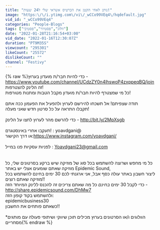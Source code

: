 ```yaml
---
title: "נותן לאחי הקטן את הכרטיס אשראי שלי ל24 שעות!"
image: "https:\/\/i.ytimg.com\/vi\/_wCCo99VEq4\/hqdefault.jpg"
vid_id: "_wCCo99VEq4"
categories: "People-Blogs"
tags: ["וולוג","פסטיווי","פסטיבי"]
date: "2022-01-28T21:16:54+03:00"
vid_date: "2022-01-16T12:30:07Z"
duration: "PT9M35S"
viewcount: "295301"
likeCount: "25572"
dislikeCount: ""
channel: "Festivy"
---
```

{% raw %}כדי להיות חבר/ת מועדון בערוץ -<br /><a rel="nofollow" target="blank" href="https://www.youtube.com/channel/UCdzZY0n4lhswoP4zxppeqBQ/join">https://www.youtube.com/channel/UCdzZY0n4lhswoP4zxppeqBQ/join</a><br />זה הלינק להצטרפות!<br />כל מי שמצטרף להיות חבר/ת מועדון מקבל הטבות ומתנות מטורפות!<br /><br />תודה שצפיתם! אל תשכחו להירשם לערוץ ולהפעיל את הפעמון ככה אתם <br />תקבלו התראה על כל סרטון חדש שאני מעלה!<br /><br />כדי להרשם מהר לערוץ לחצו על הלינק - <a rel="nofollow" target="blank" href="http://bit.ly/2MpXsgb">http://bit.ly/2MpXsgb</a><br /><br />תעקבו אחרי באינסטגרם! : yoavdgani@<br />או דרך הקישור:<a rel="nofollow" target="blank" href="https://www.instagram.com/yoavdgani/">https://www.instagram.com/yoavdgani/</a><br /><br />לפניות עסקיות פנו במייל : Yoavdgani23@gmail.com<br /><br /><br />כל מי מחפש ושרוצה להשתמש בכל סוג של מוזיקה שיש ברקע בסרטונים שלי,  כל מוזיקה שאתם שומעים אצלי יש באתר Epidemic Sound, <br />ליצור חשבון באתר עולה כסף אבל, אני ארגנתי לכם 30 ימים בחינם להשתמש בכל מוזיקה שאתם רוצים!!<br />כדי לקבל 30 ימים *בחינם* כל מה שאתם צריכים זה להכנס ללינק המיוחד הזה - <br /><a rel="nofollow" target="blank" href="http://share.epidemicsound.com/DhMw7">http://share.epidemicsound.com/DhMw7</a> <br />ולהשתמש בקוד קופון הזה:<br />epidemicbusiness30<br />כשאתם פותחים את החשבון!!<br /><br />*הוולוגים ו/או הסרטונים בערוץ מכילים תוכן שיווקי ושיתופי פעולה עם מותגים מסחריים{% endraw %}
